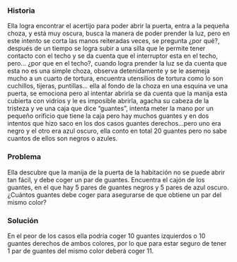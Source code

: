 
###    Historia 

  Ella logra encontrar el acertijo para poder abrir la puerta, entra a la pequeña choza, y está muy oscura, busca la manera de poder prender la luz, pero en este intento se corta las manos reiteradas veces, se pregunta ¿por qué?, después de un tiempo se logra subir a una silla que le permite tener contacto con el techo y se da cuenta que el interruptor esta en el techo, pero… ¿por que en el techo?, cuando logra prender la luz se da cuenta que esta no es una simple choza, observa detenidamente y se le asemeja mucho a un cuarto de tortura, encuentra utensilios de tortura como lo son cuchillos, tijeras, puntillas… ella al fondo de la choza en una esquina ve una puerta, se emociona pero al intentar abrirla se da cuenta que la manija esta cubierta con vidrios y le es imposible abrirla, agacha su cabeza de la tristeza y ve una caja que dice “guantes”, intenta meter la mano por un pequeño orificio que tiene la caja pero hay muchos guantes y en dos intentos que hizo saco en los dos casos guantes derechos…pero uno era negro y el otro era azul oscuro, ella conto en total 20 guantes pero no sabe cuantos de ellos son negros o azules.
  
  
###    Problema 

Ella descubre que la manija de la puerta de la habitación no se puede abrir tan fácil, y debe coger un par de guantes. Encuentra el cajón de los guantes, en el que hay 5 pares de guantes negros y 5 pares de azul oscuro. ¿Cuántos guantes debe coger para asegurarse de que obtiene un par del mismo color?


###    Solución

En el peor de los casos ella podría coger 10 guantes izquierdos o 10 guantes derechos de ambos colores, por lo que para estar seguro de tener 1 par de guantes del mismo color deberá coger 11.
